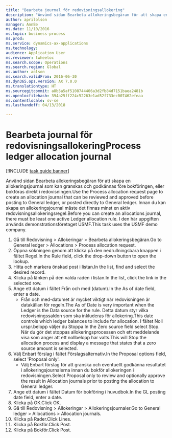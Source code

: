 ```yaml
--- 
title: "Bearbeta journal för redovisningsallokering"
description: "Använd sidan Bearbeta allokeringsbegäran för att skapa en allokeringsjournal som kan granskas och godkännas före bokföringen, eller bokföras direkt i redovisningen."
author: aprilolson
manager: AnnBe
ms.date: 11/10/2016
ms.topic: business-process
ms.prod: 
ms.service: dynamics-ax-applications
ms.technology: 
audience: Application User
ms.reviewer: twheeloc
ms.search.scope: Operations
ms.search.region: Global
ms.author: aolson
ms.search.validFrom: 2016-06-30
ms.dyn365.ops.version: AX 7.0.0
ms.translationtype: HT
ms.sourcegitcommit: a8b5a5af5108744406a3d2fb84d7151baea2481b
ms.openlocfilehash: 394a25ff224c52263e1ad52f733ec007462efeaa
ms.contentlocale: sv-se
ms.lasthandoff: 04/13/2018

---
```

# <a name="process-ledger-allocation-journal"></a><span data-ttu-id="d43ca-103">Bearbeta journal för redovisningsallokering</span><span class="sxs-lookup"><span data-stu-id="d43ca-103">Process ledger allocation journal</span></span>

[!INCLUDE [task guide banner](../../includes/task-guide-banner.md)]

<span data-ttu-id="d43ca-104">Använd sidan Bearbeta allokeringsbegäran för att skapa en allokeringsjournal som kan granskas och godkännas före bokföringen, eller bokföras direkt i redovisningen.</span><span class="sxs-lookup"><span data-stu-id="d43ca-104">Use the Process allocation request page to create an allocation journal that can be reviewed and approved before posting to General ledger, or posted directly to General ledger.</span></span> <span data-ttu-id="d43ca-105">Innan du kan skapa en allokeringsjournal måste det finnas minst en aktiv redovisningsallokeringsregel.</span><span class="sxs-lookup"><span data-stu-id="d43ca-105">Before you can create an allocations journal, there must be least one active Ledger allocation rule.</span></span> <span data-ttu-id="d43ca-106">I den här uppgiften används demonstrationsföretaget USMF.</span><span class="sxs-lookup"><span data-stu-id="d43ca-106">This task uses the USMF demo company.</span></span>

1. <span data-ttu-id="d43ca-107">Gå till Redovisning > Allokeringar > Bearbeta allokeringsbegäran.</span><span class="sxs-lookup"><span data-stu-id="d43ca-107">Go to General ledger > Allocations > Process allocation request.</span></span>
2. <span data-ttu-id="d43ca-108">Öppna sökningen genom att klicka på den nedrullningsbara knappen i fältet Regel.</span><span class="sxs-lookup"><span data-stu-id="d43ca-108">In the Rule field, click the drop-down button to open the lookup.</span></span>
3. <span data-ttu-id="d43ca-109">Hitta och markera önskad post i listan.</span><span class="sxs-lookup"><span data-stu-id="d43ca-109">In the list, find and select the desired record.</span></span>
4. <span data-ttu-id="d43ca-110">Klicka på länken på den valda raden i listan.</span><span class="sxs-lookup"><span data-stu-id="d43ca-110">In the list, click the link in the selected row.</span></span>
5. <span data-ttu-id="d43ca-111">Ange ett datum i fältet Från och med (datum).</span><span class="sxs-lookup"><span data-stu-id="d43ca-111">In the As of date field, enter a date.</span></span>
    * <span data-ttu-id="d43ca-112">Från och med-datumet är mycket viktigt när redovisningen är datakällan för regeln.</span><span class="sxs-lookup"><span data-stu-id="d43ca-112">The As of Date is very important when the Ledger is the Data source for the rule.</span></span> <span data-ttu-id="d43ca-113">Detta datum styr vilka redovisningssaldon som ska inkluderas för allokering.</span><span class="sxs-lookup"><span data-stu-id="d43ca-113">This date controls which ledger balances to include for allocation.</span></span>     <span data-ttu-id="d43ca-114">I fältet Noll urspr.belopp väljer du Stoppa.</span><span class="sxs-lookup"><span data-stu-id="d43ca-114">In the Zero source field select Stop.</span></span> <span data-ttu-id="d43ca-115">När du gör det stoppas allokeringsprocessen och ett meddelande visa som anger att ett nollbelopp har valts.</span><span class="sxs-lookup"><span data-stu-id="d43ca-115">This will  Stop the allocation process and display a message that states that a zero source amount is selected.</span></span>  
6. <span data-ttu-id="d43ca-116">Välj Enbart förslag i fältet Förslagsalternativ.</span><span class="sxs-lookup"><span data-stu-id="d43ca-116">In the Proposal options field, select 'Proposal only'.</span></span>
    * <span data-ttu-id="d43ca-117">Välj Enbart förslag för att granska och eventuellt godkänna resultatet i allokeringsjournalerna innan du bokför allokeringen i redovisningen.</span><span class="sxs-lookup"><span data-stu-id="d43ca-117">Select Proposal only to review and optionally approve the result in Allocation journals prior to posting the allocation to General ledger.</span></span>  
7. <span data-ttu-id="d43ca-118">Ange ett datum i fältet Datum för bokföring i huvudbok.</span><span class="sxs-lookup"><span data-stu-id="d43ca-118">In the GL posting date field, enter a date.</span></span>
8. <span data-ttu-id="d43ca-119">Klicka på OK.</span><span class="sxs-lookup"><span data-stu-id="d43ca-119">Click OK.</span></span>
9. <span data-ttu-id="d43ca-120">Gå till Redovisning > Allokeringar > Allokeringsjournaler.</span><span class="sxs-lookup"><span data-stu-id="d43ca-120">Go to General ledger > Allocations > Allocation journals.</span></span>
10. <span data-ttu-id="d43ca-121">Klicka på Rader.</span><span class="sxs-lookup"><span data-stu-id="d43ca-121">Click Lines.</span></span>
11. <span data-ttu-id="d43ca-122">Klicka på Bokför.</span><span class="sxs-lookup"><span data-stu-id="d43ca-122">Click Post.</span></span>
12. <span data-ttu-id="d43ca-123">Klicka på Bokför.</span><span class="sxs-lookup"><span data-stu-id="d43ca-123">Click Post.</span></span>


